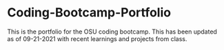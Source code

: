 # Coding-Bootcamp-Portfolio

This is the portfolio for the OSU coding bootcamp. This has been updated as of 09-21-2021 with recent learnings and projects from class. 
